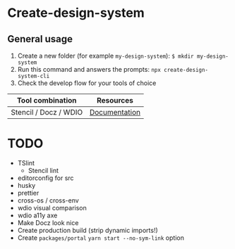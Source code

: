 # Create-design-system

## General usage

1. Create a new folder (for example `my-design-system`):
    `$ mkdir my-design-system`
2. Run this command and answers the prompts: `npx create-design-system-cli`
3. Check the develop flow for your tools of choice

| Tool combination | Resources | 
|---|---|
| Stencil / Docz / WDIO | [Documentation](/resources/stencil-docz-wdio.md)

# TODO

* TSlint
    * Stencil lint
* editorconfig for src
* husky
* prettier
* cross-os / cross-env
* wdio visual comparison
* wdio a11y axe
* Make Docz look nice
* Create production build (strip dynamic imports!)
* Create `packages/portal` `yarn start --no-sym-link` option

